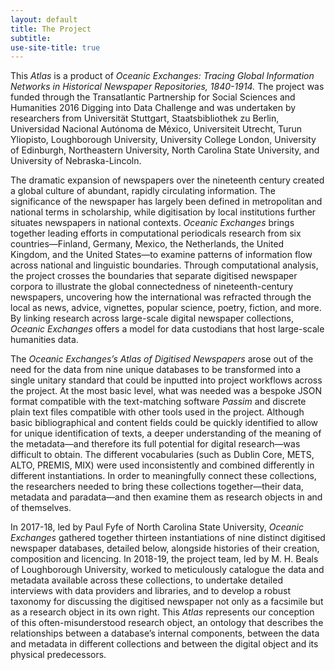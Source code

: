 ```yaml
---
layout: default
title: The Project
subtitle:  
use-site-title: true
---
```

This *Atlas* is a product of *Oceanic Exchanges: Tracing Global
Information Networks in Historical Newspaper Repositories, 1840-1914.*
The project was funded through the Transatlantic Partnership for Social
Sciences and Humanities 2016 Digging into Data Challenge and was
undertaken by researchers from Universität Stuttgart, Staatsbibliothek
zu Berlin, Universidad Nacional Autónoma de México, Universiteit
Utrecht, Turun Yliopisto, Loughborough University, University College
London, University of Edinburgh, Northeastern University, North Carolina
State University, and University of Nebraska-Lincoln.

The dramatic expansion of newspapers over the nineteenth century created
a global culture of abundant, rapidly circulating information. The
significance of the newspaper has largely been defined in metropolitan
and national terms in scholarship, while digitisation by local
institutions further situates newspapers in national contexts. *Oceanic
Exchanges* brings together leading efforts in computational periodicals
research from six countries—Finland, Germany, Mexico, the Netherlands,
the United Kingdom, and the United States—to examine patterns of
information flow across national and linguistic boundaries. Through
computational analysis, the project crosses the boundaries that separate
digitised newspaper corpora to illustrate the global connectedness of
nineteenth-century newspapers, uncovering how the international was
refracted through the local as news, advice, vignettes, popular science,
poetry, fiction, and more. By linking research across large-scale
digital newspaper collections, *Oceanic Exchanges* offers a model for
data custodians that host large-scale humanities data.

The *Oceanic Exchanges’s Atlas of Digitised Newspapers* arose out of the
need for the data from nine unique databases to be transformed into a
single unitary standard that could be inputted into project workflows
across the project. At the most basic level, what was needed was a
bespoke JSON format compatible with the text-matching software *Passim*
and discrete plain text files compatible with other tools used in the
project. Although basic bibliographical and content fields could be
quickly identified to allow for unique identification of texts, a deeper
understanding of the meaning of the metadata—and therefore its full
potential for digital research—was difficult to obtain. The different
vocabularies (such as Dublin Core, METS, ALTO, PREMIS, MIX) were used
inconsistently and combined differently in different instantiations. In
order to meaningfully connect these collections, the researchers needed
to bring these collections together—their data, metadata and
paradata—and then examine them as research objects in and of
themselves.

In 2017-18, led by Paul Fyfe of North Carolina State University,
*Oceanic Exchanges* gathered together thirteen instantiations of nine
distinct digitised newspaper databases, detailed below, alongside
histories of their creation, composition and licencing. In 2018-19, the
project team, led by M. H. Beals of Loughborough University, worked to
meticulously catalogue the data and metadata available across these
collections, to undertake detailed interviews with data providers and
libraries, and to develop a robust taxonomy for discussing the digitised
newspaper not only as a facsimile but as a research object in its own
right. This *Atlas* represents our conception of this
often-misunderstood research object, an ontology that describes the
relationships between a database’s internal components, between the data
and metadata in different collections and between the digital object and
its physical predecessors.